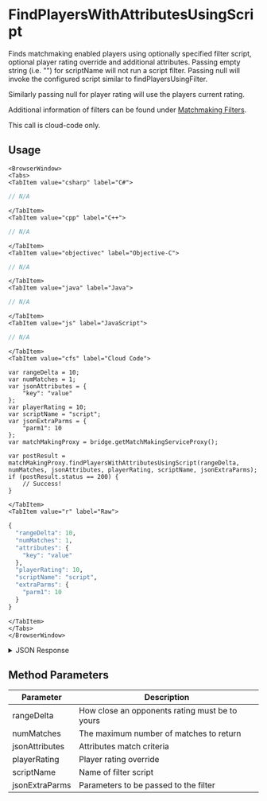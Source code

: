 # FindPlayersWithAttributesUsingScript

Finds matchmaking enabled players using optionally specified filter script, optional player rating override and additional attributes.
Passing empty string (i.e. "") for scriptName will not run a script filter. Passing null will invoke the configured script similar
to findPlayersUsingFilter.

Similarly passing null for player rating will use the players current rating.

Additional information of filters can be found under [Matchmaking Filters](/api/capi/matchmaking/#matchmaking-filters).

This call is cloud-code only.

<PartialServop service_name="matchMaking" operation_name="FIND_PLAYERS_USING_SCRIPT" />

## Usage

```mdx-code-block
<BrowserWindow>
<Tabs>
<TabItem value="csharp" label="C#">
```

```csharp
// N/A
```

```mdx-code-block
</TabItem>
<TabItem value="cpp" label="C++">
```

```cpp
// N/A
```

```mdx-code-block
</TabItem>
<TabItem value="objectivec" label="Objective-C">
```

```objectivec
// N/A
```

```mdx-code-block
</TabItem>
<TabItem value="java" label="Java">
```

```java
// N/A
```

```mdx-code-block
</TabItem>
<TabItem value="js" label="JavaScript">
```

```javascript
// N/A
```

```mdx-code-block
</TabItem>
<TabItem value="cfs" label="Cloud Code">
```

```cfscript
var rangeDelta = 10;
var numMatches = 1;
var jsonAttributes = {
    "key": "value"
};
var playerRating = 10;
var scriptName = "script";
var jsonExtraParms = {
    "parm1": 10
};
var matchMakingProxy = bridge.getMatchMakingServiceProxy();

var postResult = matchMakingProxy.findPlayersWithAttributesUsingScript(rangeDelta, numMatches, jsonAttributes, playerRating, scriptName, jsonExtraParms);
if (postResult.status == 200) {
    // Success!
}
```

```mdx-code-block
</TabItem>
<TabItem value="r" label="Raw">
```

```r
{
  "rangeDelta": 10,
  "numMatches": 1,
  "attributes": {
    "key": "value"
  },
  "playerRating": 10,
  "scriptName": "script",
  "extraParms": {
    "parm1": 10
  }
}
```

```mdx-code-block
</TabItem>
</Tabs>
</BrowserWindow>
```

<details>
<summary>JSON Response</summary>

```json
{
    "status": 200,
    "data": {
        "matchesFound": [
            {
                "pictureUrl": null,
                "playerName": "UserC-1239941736",
                "playerId": "c2b88d3f-2s32-43a6-9a71-0f0157e46505",
                "playerRating": 0,
                "summaryFriendData": null
            },
            {
                "pictureUrl": null,
                "playerName": "UserA-914307852",
                "playerId": "96afefc7-02b2-4148-8d36-c62855d917b6",
                "playerRating": 0,
                "summaryFriendData": null
            }
        ]
    }
}
```
</details>

## Method Parameters
Parameter | Description
--------- | -----------
rangeDelta | How close an opponents rating must be to yours
numMatches | The maximum number of matches to return
jsonAttributes | Attributes match criteria
playerRating | Player rating override
scriptName | Name of filter script
jsonExtraParms | Parameters to be passed to the filter


